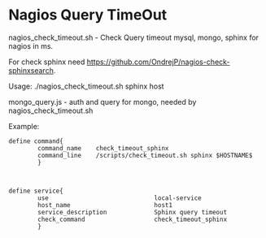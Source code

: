 # Nagios Query TimeOut
nagios_check_timeout.sh - Check Query timeout mysql, mongo, sphinx for nagios in ms.

For check sphinx need https://github.com/OndrejP/nagios-check-sphinxsearch.

Usage: ./nagios_check_timeout.sh sphinx host

mongo_query.js - auth and query for mongo, needed by nagios_check_timeout.sh


Example:
```
define command{
        command_name    check_timeout_sphinx
        command_line    /scripts/check_timeout.sh sphinx $HOSTNAME$
        }



define service{
        use                             local-service
        host_name                       host1
        service_description             Sphinx query timeout
        check_command                   check_timeout_sphinx
        }
```
